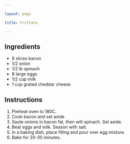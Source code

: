 ```yaml
---

layout: page

title: Frittata

---
```


## Ingredients
* 8 slices bacon
* 1/2 onion
* 1/2 lb spinach
* 8 large eggs
* 1/2 cup milk
* 1 cup grated cheddar cheese

## Instructions
1. Preheat oven to 180C.
2. Cook bacon and set aside
3. Saute onions in bacon fat, then wilt spinach. Set aside.
4. Beat eggs and milk. Season with salt.
5. In a baking dish, place filling and pour over egg mixture.
6. Bake for 20-30 minutes.

